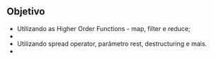 ## Objetivo

<ul>
  <li>Utilizando as Higher Order Functions - map, filter e reduce;<li>
  <li>Utilizando spread operator, parâmetro rest, destructuring e mais.<li>
</ul>
